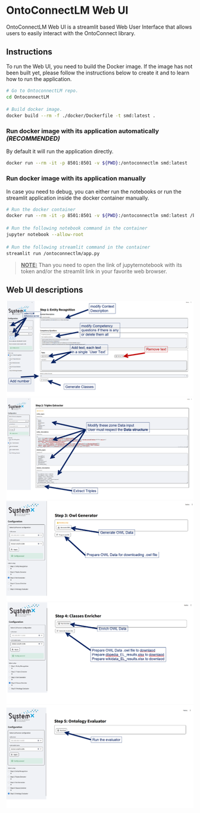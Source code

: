 # OntoConnectLM Web UI  
OntoConnectLM Web UI is a streamlit based Web User Interface that allows users to easily interact with the OntoConnect library.

## Instructions  
To run the Web UI, you need to build the Docker image.
If the image has not been built yet, please follow the instructions below to create it and to learn how to run the application.

```bash
# Go to OntoconnectLM repo.
cd OntoconnectLM

# Build docker image.
docker build --rm -f ./docker/Dockerfile -t smd:latest .
```

### Run docker image with its application automatically ***(RECOMMENDED)***  
By default it will run the application directly.
```bash
docker run --rm -it -p 8501:8501 -v ${PWD}:/ontoconnectlm smd:latest
```

### Run docker image with its application manually  
In case you need to debug, you can either run the notebooks or run the streamlit application inside the docker container manually.
```bash
# Run the docker container
docker run --rm -it -p 8501:8501 -v ${PWD}:/ontoconnectlm smd:latest /bin/bash

# Run the following notebook command in the container
jupyter notebook --allow-root

# Run the following streamlit command in the container
streamlit run /ontoconnectlm/app.py
```
> **<u>NOTE:</u>** Than you need to open the link of jupyternotebook with its token and/or the streamlit link in your favorite web browser.


## Web UI descriptions  
![alt text](../images/ihm/image-0.png)  
![alt text](../images/ihm/image-1.png)  
![alt text](../images/ihm/image-2.png)  
![alt text](../images/ihm/image-3.png)  
![alt text](../images/ihm/image-4.png)

